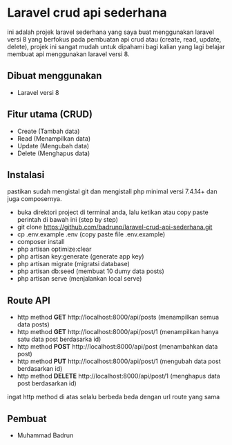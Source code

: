 # Laravel crud api sederhana

ini adalah projek laravel sederhana yang saya buat menggunakan laravel versi 8 yang berfokus pada pembuatan api crud atau (create, read, update, delete), projek ini sangat mudah untuk dipahami bagi kalian yang lagi belajar membuat api menggunakan laravel versi 8.

## Dibuat menggunakan
- Laravel versi 8

## Fitur utama (CRUD)
- Create (Tambah data)
- Read (Menampilkan data)
- Update (Mengubah data)
- Delete (Menghapus data)

## Instalasi 
pastikan sudah mengistal git dan mengistall php minimal versi 7.4.14+ dan juga composernya.

- buka direktori project di terminal anda, lalu ketikan atau copy paste perintah di bawah ini (step by step)
- git clone https://github.com/badrunp/laravel-crud-api-sederhana.git
- cp .env.example .env (copy paste file .env.example)
- composer install
- php artisan optimize:clear 
- php artisan key:generate (generate app key)
- php artisan migrate (migratsi database)
- php artisan db:seed (membuat 10 dumy data posts)
- php artisan serve (menjalankan local serve)

## Route API
- http method <b>GET</b> http://localhost:8000/api/posts (menampilkan semua data posts)
- http method <b>GET</b> http://localhost:8000/api/post/1 (menampilkan hanya satu data post berdasarka id)
- http method <b>POST</b> http://localhost:8000/api/post (menambahkan data post)
- http method <b>PUT</b> http://localhost:8000/api/post/1 (mengubah data post berdasarkan id)
- http method <b>DELETE</b> http://localhost:8000/api/post/1 (menghapus data post berdasarkan id)

ingat http method di atas selalu berbeda beda dengan url route yang sama

## Pembuat 
- Muhammad Badrun




